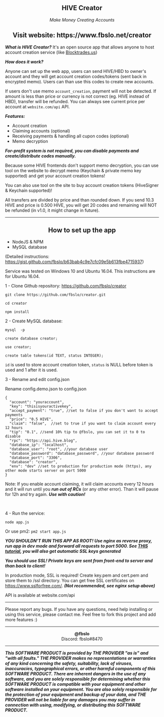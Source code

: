 <center><h2>HIVE Creator</h2><em>Make Money Creating Accounts</em><br><h2>Visit website: https://www.fbslo.net/creator</h2></center>


***What is HIVE Creator?*** It's an open source app that allows anyone to host account creation service (like [Blocktrades.us](https://blocktrades.us/en/create-hive-account))

***How does it work?***

Anyone can set up the web app, users can send HIVE/HBD to owner's account and they will get account creation codes/tokens (sent back in encrypted memo). Users can than use this codes to create new accounts.

If users don't use memo `account_creation`, payment will not be detected. If amount is less than price or currency is not correct (eg. HIVE instead of HBD), transfer will be refunded. You can always see current price per account at `website.com/api` API.


***Features:***
* Account creation
* Claiming accounts (optional)
* Receiving payments & handling all cupon codes (optional)
* Memo decryption

***For-profit system is not required, you can disable payments and create/distribute codes manually.***

Because some HIVE frontends don't support memo decryption, you can use tool on the website to decrypt memo (Keychain & private memo key supported) and get your account creation tokens!

You can also use tool on the site to buy account creation tokens (HiveSigner & Keychain supported)!

All transfers are divided by price and than rounded down. If you send 10.3 HIVE and price is 0.500 HIVE, you will get 20 codes and remaining will NOT be refunded (in v1.0, it might change in future).

---

<center><h2>How to set up the app</h2></center>

- NodeJS & NPM
- MySQL database

(Detailed instructions: https://gist.github.com/fbslo/b63bab4c9e7cfc09e5b613fbe4715937)

Service was tested on Windows 10 and Ubuntu 16.04. This instructions are for Ubuntu 16.04.

1 - Clone Github repository: https://github.com/fbslo/creator

`git clone https://github.com/fbslo/creator.git`

`cd creator`

`npm install`

2 - Create MySQL database:

`mysql  -p`

`create database creator;`

`use creator;`

`create table tokens(id TEXT, status INTEGER);`

`id` is used to store account creation token, `status` is NULL before token is used and 1 after it is used.

3 - Rename and edit config.json

Rename config.demo.json to config.json

```
{
  "account": "youraccount", 
  "key": "thisisyouractivekey",
  "accept_payment": "true", //set to false if you don't want to accept payments
  "price": "0.5 HIVE",
  "claim": "false",  //set to true if you want to claim account every 12 hours
  "tip": "0.1", //send 10% tip to @fbslo, you can set it to 0 to disable
  "rpc": "https://api.hive.blog", 
  "database_ip": "localhost",
  "database_user": "root", //your database user
  "database_password": "database_password", //your database password
  "database_port": "3306",
  "database": "creator",
  "env": "dev" //set to production for production mode (https), any other mode starts server on port 5000
}
```

Note: If you enable account claiming, it will claim accounts every 12 hours and it will run until you ***run out of RCs*** (or any other error). Than it will pause for 12h and try again. ***Use with caution!***

<br>

4 - Run the service:

`node app.js`

Or use pm2: `pm2 start app.js`

***YOU SHOULDN'T RUN THIS APP AS ROOT! Use nginx as reverse proxy, run app in dev mode and forward all requests to port 5000. See [THIS tutorial](https://coderrocketfuel.com/article/deploy-a-nodejs-application-to-digital-ocean-with-https), you will also get automatic SSL keys generated***

***You should use SSL! Private keys are sent from front-end to server and than back to client!***

In production mode, SSL is required! 
Create key.pem and cert.pem and store them to /ssl directory. You can get free SSL certificates on https://www.sslforfree.com/. ***(Not recommended, see nginx setup above)***

API is available at website.com/api

---

Please report any bugs. 
If you have any questions, need help installing or using this service, please contact me.
Feel free to fork this project and add more features :)

---

<center><b>@fbslo</b><br>Discord: fbslo#8470</center>

---

***This SOFTWARE PRODUCT is provided by THE PROVIDER "as is" and "with all faults." THE PROVIDER makes no representations or warranties of any kind concerning the safety, suitability, lack of viruses, inaccuracies, typographical errors, or other harmful components of this SOFTWARE PRODUCT. There are inherent dangers in the use of any software, and you are solely responsible for determining whether this SOFTWARE PRODUCT is compatible with your equipment and other software installed on your equipment. You are also solely responsible for the protection of your equipment and backup of your data, and THE PROVIDER will not be liable for any damages you may suffer in connection with using, modifying, or distributing this SOFTWARE PRODUCT.***
